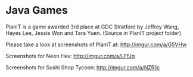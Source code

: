 # Java Games

PlanIT is a game awarded 3rd place at GDC Stratford by Jeffrey Wang, Hayes Lee, Jessie Won and Tara Yuen. (Source in PlanIT project folder)

Please take a look at screenshots of PlanIT at: http://imgur.com/a/G5VHw

Screenshots for Neon Hex: http://imgur.com/a/LFfJg

Screenshots for Sushi Shop Tycoon: http://imgur.com/a/NZR1c
